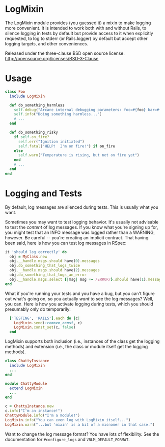 LogMixin
===

The LogMixin module provides (you guessed it) a mixin to make logging more
convenient.  It is intended to work both with and without Rails, to silence
logging in tests by default but provide access to it when explicitly
requested, to log to stderr (or Rails.logger) by default but accept other
logging targets, and other conveniences.

Released under the three-clause BSD open source license.
http://opensource.org/licenses/BSD-3-Clause

Usage
===
```ruby
class Foo
  include LogMixin

  def do_something_harmless
    self.debug("Arcane internal debugging parameters: foo=#{foo} bar=#{bar}")
    self.info("Doing something harmless...")
    # ...
  end

  def do_something_risky
    if self.on_fire?
      self.err("Ignition initiated")
      self.fatal("HELP!  I'm on fire!") if on_fire
    else
      self.warn("Temperature is rising, but not on fire yet")
    end
    # ...
  end
end
```

Logging and Tests
===
By default, log messages are silenced during tests.  This is usually what
you want.

Sometimes you may want to test logging behavior.  It's usually not advisable
to test the *content* of log messages.  If you know what you're signing up
for, you might test that an INFO message was logged rather than a WARNING,
however.  Be careful -- you're creating an implicit contract.  That having
been said, here is how you can test log messages in RSpec:
```ruby
it 'should log correctly' do
  obj = MyClass.new
  obj.__handle.msgs.should have(0).messages
  obj.do_something_that_logs_twice
  obj.__handle.msgs.should have(2).messages
  obj.do_something_that_logs_an_error
  obj.__handle.msgs.select {|msg| msg =~ /ERROR/}.should have(1).message
end
```

What if you're running your tests and you have a bug, but you can't figure
out what's going on, so you actually _want_ to see the log messages?  Well,
you can.  Here is how you activate logging during tests, which you should
presumably only do temporarily:
```ruby
  ['TESTING', 'RAILS'].each do |c|
    LogMixin.send(:remove_const, c)
    LogMixin.const_set(c, false)
  end
```

LogMixin supports both inclusion (i.e., instances of the class get the
logging methods) and extension (i.e., the class or module itself get the
logging methods).
```ruby
class ChattyInstance
  include LogMixin
  ...
end

module ChattyModule
  extend LogMixin
  ...
end

c = ChattyInstance.new
c.info("I'm an instance!")
ChattyModule.info("I'm a module!")
LogMixin.info("You can even log with LogMixin itself...")
LogMixin.warn("...but 'mixin' is a bit of a misnomer in that case.")
```

Want to change the log message format?  You have lots of flexibility.  See
the documentation for ```#configure_logs``` and ```VBLM_DEFAULT_FORMAT```.

